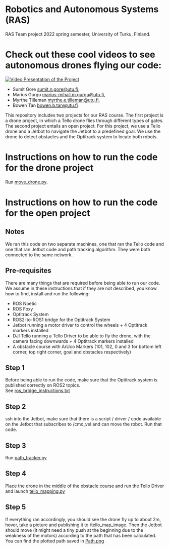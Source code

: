 # Robotics and Autonomous Systems (RAS)
RAS Team project 2022 spring semester, University of Turku, Finland.

# Check out these cool videos to see autonomous drones flying our code:
[![Video Presentation of the Project](https://res.cloudinary.com/marcomontalbano/image/upload/v1664446883/video_to_markdown/images/youtube--BtoOrTzUJbk-c05b58ac6eb4c4700831b2b3070cd403.jpg)](https://www.youtube.com/watch?v=BtoOrTzUJbk "Video Presentation of the Project")


- Sumit Gore <sumit.n.gore@utu.fi>,
- Marius Gurgu  <marius-mihail.m.gurgu@utu.fi>,
- Myrthe Tilleman  <myrthe.e.tilleman@utu.fi>,
- Bowen Tan  <bowen.b.tan@utu.fi>

This repository includes two projects for our RAS course.
The first project is a drone project, in which a Tello drone flies through different types of gates.
The second project entails an open project.
For this project, we use a Tello drone and a Jetbot to navigate the Jetbot to a predefined goal.
We use the drone to detect obstacles and the Optitrack system to locate both robots.

# Instructions on how to run the code for the drone project
Run [move_drone.py](src/move_drone.py).

# Instructions on how to run the code for the open project

## Notes
We ran this code on two separate machines, one that ran the Tello code and one that ran Jetbot code and path tracking algorithm.
They were both connected to the same network.

## Pre-requisites
There are many things that are required before being able to run our code.
We assume in these instructions that if they are not described, you know how to find, install and run the following:

- ROS Noetic
- ROS Foxy
- Optitrack System
- ROS2-to-ROS1 bridge for the Optitrack System
- Jetbot running a motor driver to control the wheels + 4 Optitrack markers installed
- DJI Tello running a Tello Driver to be able to fly the drone, with the camera facing downwards + 4 Optitrack markers installed
- A obstacle course with ArUco Markers (101, 102, 0 and 3 for bottom left corner, top right corner, goal and obstacles respectively)

## Step 1
Before being able to run the code, make sure that the Optitrack system is published correctly on ROS2 topics. <br>
See [ros_bridge_instructions.txt](ros_bridge_instructions.txt)

## Step 2
ssh into the Jetbot, make sure that there is a script / driver / code available on the Jetbot that subscribes to /cmd_vel and can move the robot.
Run that code.

## Step 3
Run [path_tracker.py](src/path_tracker.py)

## Step 4
Place the drone in the middle of the obstacle course and run the Tello Driver and launch [tello_mapping.py](src/tello_mapping.py)

## Step 5
If everything ran accordingly, you should see the drone fly up to about 2m, hover, take a picture and publishing it to /tello_map_image.
Then the Jetbot should move (it might need a tiny push at the beginning due to the weakness of the motors) according to the path that has been calculated.
You can find the plotted path saved in [Path.png](images/Path.png)
